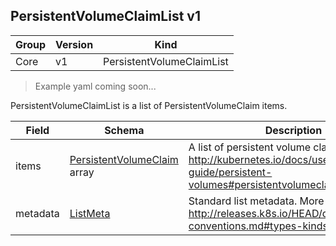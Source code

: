 ## PersistentVolumeClaimList v1

Group        | Version     | Kind
------------ | ---------- | -----------
Core | v1 | PersistentVolumeClaimList

> Example yaml coming soon...



PersistentVolumeClaimList is a list of PersistentVolumeClaim items.



Field        | Schema     | Description
------------ | ---------- | -----------
items | [PersistentVolumeClaim](#persistentvolumeclaim-v1) array | A list of persistent volume claims. More info: http://kubernetes.io/docs/user-guide/persistent-volumes#persistentvolumeclaims
metadata | [ListMeta](#listmeta-unversioned) | Standard list metadata. More info: http://releases.k8s.io/HEAD/docs/devel/api-conventions.md#types-kinds

